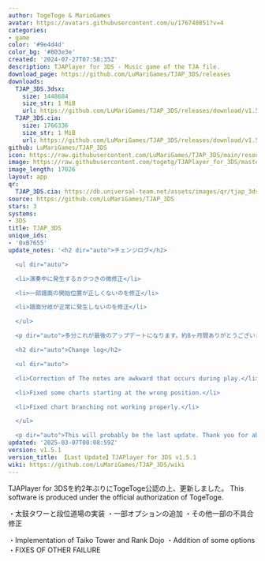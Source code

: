 ```yaml
---
author: TogeToge & MarioGames
avatar: https://avatars.githubusercontent.com/u/176740851?v=4
categories:
- game
color: '#9e4d4d'
color_bg: '#803e3e'
created: '2024-07-27T07:58:35Z'
description: TJAPlayer for 3DS - Music game of the TJA file.
download_page: https://github.com/LuMariGames/TJAP_3DS/releases
downloads:
  TJAP_3DS.3dsx:
    size: 1448684
    size_str: 1 MiB
    url: https://github.com/LuMariGames/TJAP_3DS/releases/download/v1.5.1/TJAP_3DS.3dsx
  TJAP_3DS.cia:
    size: 1766336
    size_str: 1 MiB
    url: https://github.com/LuMariGames/TJAP_3DS/releases/download/v1.5.1/TJAP_3DS.cia
github: LuMariGames/TJAP_3DS
icon: https://raw.githubusercontent.com/LuMariGames/TJAP_3DS/main/resource/icon.png
image: https://raw.githubusercontent.com/togetg/TJAPlayer_for_3DS/master/resource/banner.png
image_length: 17026
layout: app
qr:
  TJAP_3DS.cia: https://db.universal-team.net/assets/images/qr/tjap_3ds-cia.png
source: https://github.com/LuMariGames/TJAP_3DS
stars: 3
systems:
- 3DS
title: TJAP_3DS
unique_ids:
- '0xB7655'
update_notes: '<h2 dir="auto">チェンジログ</h2>

  <ul dir="auto">

  <li>演奏中に発生するカクつきの微修正</li>

  <li>一部譜面の開始位置が正しくないのを修正</li>

  <li>譜面分岐が正常に発生しないのを修正</li>

  </ul>

  <p dir="auto">多分これが最後のアップデートになります。約8ヶ月間ありがとうございました。</p>

  <h2 dir="auto">Change log</h2>

  <ul dir="auto">

  <li>Correction of The notes are awkward that occurs during play.</li>

  <li>Fixed some charts starting at the wrong position.</li>

  <li>Fixed chart branching not working properly.</li>

  </ul>

  <p dir="auto">This will probably be the last update. Thank you for about 8 months.</p>'
updated: '2025-03-07T00:08:59Z'
version: v1.5.1
version_title: 【Last Update】TJAPlayer for 3DS v1.5.1
wiki: https://github.com/LuMariGames/TJAP_3DS/wiki
---
```

TJAPlayer for 3DSを約2年ぶりにTogeToge公認の上、更新しました。
This software is produced under the official authorization of TogeToge.

・太鼓タワーと段位道場の実装
・一部オプションの追加
・その他一部の不具合修正

・Implementation of Taiko Tower and Rank Dojo
・Addition of some options
・FIXES OF OTHER FAILURE